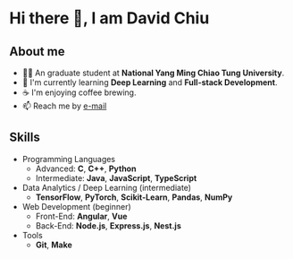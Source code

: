 # Hi there 👋, I am David Chiu

<!--
**david20571015/david20571015** is a ✨ _special_ ✨ repository because its `README.md` (this file) appears on your GitHub profile.

Here are some ideas to get you started:

- 🔭 I’m currently working on ...
- 🌱 I’m currently learning ...
- 👯 I’m looking to collaborate on ...
- 🤔 I’m looking for help with ...
- 💬 Ask me about ...
- 📫 How to reach me: ...
- 😄 Pronouns: ...
- ⚡ Fun fact: ...
-->

## About me

- :student: An graduate student at **National Yang Ming Chiao Tung University**.
- 🌱 I'm currently learning **Deep Learning** and **Full-stack Development**.
- :coffee: I'm enjoying coffee brewing.
- 📫 Reach me by [e-mail](mailto:david20571015@gmail.com)

## Skills

- Programming Languages
  - Advanced: **C**, **C++**, **Python**
  - Intermediate: **Java**, **JavaScript**, **TypeScript**
- Data Analytics / Deep Learning (intermediate)
  - **TensorFlow**, **PyTorch**, **Scikit-Learn**, **Pandas**, **NumPy**
- Web Development (beginner)
  - Front-End: **Angular**, **Vue**
  - Back-End: **Node.js**, **Express.js**, **Nest.js**
- Tools
  - **Git**, **Make**
